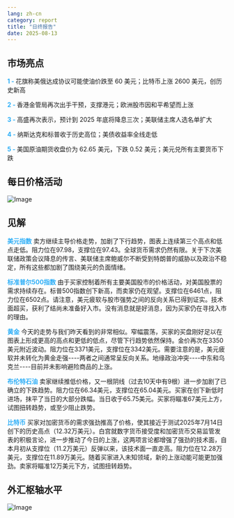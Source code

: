 ```yaml
---
lang: zh-cn
category: report
title: "日终报告"
date: 2025-08-13
---
```



<h2>市场亮点</h2>
<strong style="color: #2caef7;">1 - </strong> 花旗称美俄达成协议可能使油价跌至 60 美元；比特币上涨 2600 美元，创历史新高

<strong style="color: #2caef7;">2 - </strong> 香港金管局再次出手干预，支撑港元；欧洲股市因和平希望而上涨


<strong style="color: #2caef7;">3 - </strong> 高盛再次表示，预计到 2025 年底将降息三次；美联储主席人选名单扩大

<strong style="color: #2caef7;">4 - </strong> 纳斯达克和标普收于历史高位；美债收益率全线走低

<strong style="color: #2caef7;">5 - </strong> 美国原油期货收盘价为 62.65 美元，下跌 0.52 美元；美元兑所有主要货币下跌



<h2>每日价格活动</h2>
<img src="https://markleighedu.github.io/img/Aug-2025/13-Aug-2025/price.jpg" alt="Image"/>

<h2>见解</h2>
<strong style="color: #2caef7;">美元指数</strong> 卖方继续主导价格走势，加剧了下行趋势，图表上连续第三个高点和低点走低。阻力位在97.98，支撑位在97.43。全球货币需求仍然有限。关于下次美联储政策会议降息的传言、美联储主席鲍威尔不断受到特朗普的威胁以及政治不稳定，所有这些都加剧了围绕美元的负面情绪。

<strong style="color: #2caef7;">标准普尔500指数</strong> 由于买家控制着所有主要美国股市的价格活动，对美国股票的需求持续存在。标普500指数创下新高，而卖家仍在观望。支撑位在6461点，阻力位在6502点。请注意，美元疲软与股市强势之间的反向关系已得到证实。技术面超买，获利了结尚未准备好入市。没有消息就是好消息，因为买家仍在寻找入市的理由。

<strong style="color: #2caef7;">黄金</strong> 今天的走势与我们昨天看到的非常相似。窄幅震荡，买家的买盘刚好足以在图表上形成更高的高点和更低的低点，尽管下行趋势依然保持。金价再次在3350美元附近波动。阻力位在3371美元，支撑位在3342美元。需要注意的是，美元疲软并未转化为黄金走强----两者之间通常呈反向关系。地缘政治冲突----中东和乌克兰----目前并未影响避险商品的上涨。

<strong style="color: #2caef7;">布伦特石油</strong> 卖家继续推低价格，又一根阴线（过去10天中有9根）进一步加剧了已确立的下跌趋势。阻力位在66.34美元，支撑位在65.04美元。买家在创下新低时进场，抹平了当日的大部分跌幅。当日收于65.75美元。买家将瞄准67美元上方，试图扭转趋势，或至少阻止跌势。

<strong style="color: #2caef7;">比特币</strong> 买家对加密货币的需求强劲推高了价格，使其接近于测试2025年7月14日创下的历史高点（12.32万美元）。白宫就数字货币接受度和加密货币交易监管发表的积极言论，进一步推动了今日的上涨，这两项言论都增强了强劲的技术面，自本月初从支撑位（11.2万美元）反弹以来，该技术面一直走高。阻力位在12.28万美元，支撑位在11.89万美元。随着买家进入未知领域，新的上涨动能可能更加强劲。卖家将瞄准12万美元下方，试图扭转趋势。



<h2>外汇枢轴水平</h2>
<img src="https://markleighedu.github.io/img/Aug-2025/13-Aug-2025/pivot.jpg" alt="Image"/>